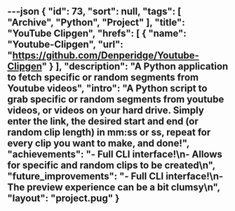 ---json
{
  "id": 73,
  "sort": null,
  "tags": [
    "Archive",
    "Python",
    "Project"
  ],
  "title": "YouTube Clipgen",
  "hrefs": [
    {
      "name": "Youtube-Clipgen",
      "url": "https://github.com/Denperidge/Youtube-Clipgen"
    }
  ],
  "description": "A Python application to fetch specific or random segments from Youtube videos",
  "intro": "A Python script to grab specific or random segments from youtube videos, or videos on your hard drive. Simply enter the link, the desired start and end (or random clip length) in mm:ss or ss, repeat for every clip you want to make, and done!",
  "achievements": "- Full CLI interface!\n- Allows for specific and random clips to be created\n",
  "future_improvements": "- Full CLI interface!\n- The preview experience can be a bit clumsy\n",
  "layout": "project.pug"
}
---